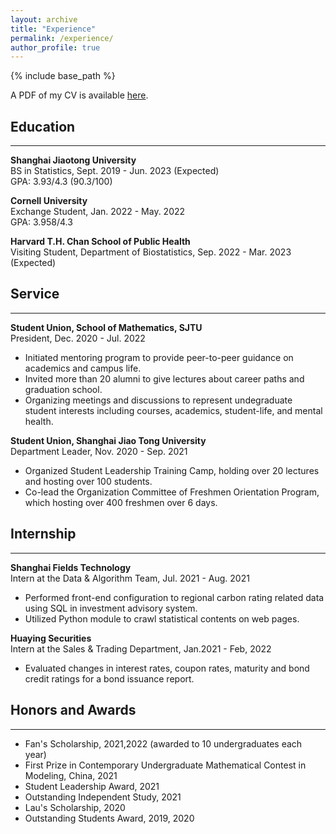 ```yaml
---
layout: archive
title: "Experience"
permalink: /experience/
author_profile: true
---
```

{% include base_path %}

A PDF of my CV is available [here](http://yiiihan.github.io/files/CV-YiHan1130.pdf).

<!-- <embed src="http://yiiihan.github.io/files/CV_YiHan_1026.pdf" width="650" height="1800" type='application/pdf'> -->

## Education
---
**Shanghai Jiaotong University** <br />
BS in Statistics, Sept. 2019 - Jun. 2023 (Expected) <br />
GPA: 3.93/4.3 (90.3/100)

**Cornell University** <br />
Exchange Student, Jan. 2022 - May. 2022 <br />
GPA: 3.958/4.3 

**Harvard T.H. Chan School of Public Health** <br />
Visiting Student, Department of Biostatistics, Sep. 2022 - Mar. 2023 (Expected) <br />


## Service
---
**Student Union, School of Mathematics, SJTU** <br />
President, Dec. 2020 - Jul. 2022 
- Initiated mentoring program to provide peer-to-peer guidance on academics and campus life.
- Invited more than 20 alumni to give lectures about career paths and graduation school.
- Organizing meetings and discussions to represent undegraduate student interests including courses, academics, student-life, and mental health.

**Student Union, Shanghai Jiao Tong University** <br />
Department Leader, Nov. 2020 - Sep. 2021
- Organized Student Leadership Training Camp, holding over 20 lectures and hosting over 100 students.
- Co-lead the Organization Committee of Freshmen Orientation Program, which hosting over 400 freshmen over 6 days.

## Internship
---
**Shanghai Fields Technology** <br />
Intern at the Data & Algorithm Team, Jul. 2021 - Aug. 2021
- Performed front-end configuration to regional carbon rating related data using SQL in investment advisory system.
- Utilized Python module to crawl statistical contents on web pages.

**Huaying Securities** <br />
Intern at the Sales & Trading Department, Jan.2021 - Feb, 2022
- Evaluated changes in interest rates, coupon rates, maturity and bond credit ratings for a bond issuance report.

## Honors and Awards
---
- Fan's Scholarship, 2021,2022 (awarded to 10 undergraduates each year)
- First Prize in Contemporary Undergraduate Mathematical Contest in Modeling, China, 2021
- Student Leadership Award, 2021
- Outstanding Independent Study, 2021 
- Lau's Scholarship, 2020
- Outstanding Students Award, 2019, 2020

